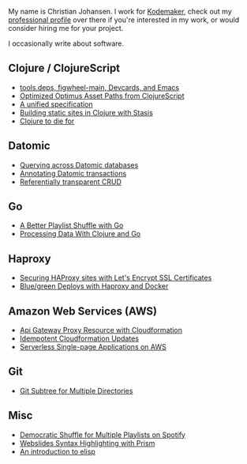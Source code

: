 My name is Christian Johansen. I work for [Kodemaker](http://kodemaker.no),
check out my [professional profile](http://kodemaker.no/christian/) over there
if you're interested in my work, or would consider hiring me for your project.

I occasionally write about software.

## Clojure / ClojureScript

- [tools.deps, figwheel-main, Devcards, and Emacs](/tools-deps-figwheel-main-devcards-emacs/)
- [Optimized Optimus Asset Paths from ClojureScript](/optimized-optimus-asset-paths-clojurescript/)
- [A unified specification](/a-unified-specification/)
- [Building static sites in Clojure with Stasis](/building-static-sites-in-clojure-with-stasis/)
- [Clojure to die for](/clojure-to-die-for/)

## Datomic

- [Querying across Datomic databases](/querying-across-datomic-databases/)
- [Annotating Datomic transactions](/annotating-datomic-transactions/)
- [Referentially transparent CRUD](/referentially-transparent-crud/)

## Go

- [A Better Playlist Shuffle with Go](/a-better-playlist-shuffle-with-golang/)
- [Processing Data With Clojure and Go](/processing-data-with-clojure-and-golang)

## Haproxy

- [Securing HAProxy sites with Let's Encrypt SSL Certificates](/letsencrypt-haproxy-ssl/)
- [Blue/green Deploys with Haproxy and Docker](/blue-green-haproxy-docker)

## Amazon Web Services (AWS)

- [Api Gateway Proxy Resource with Cloudformation](/aws-apigw-proxy-cloudformation/)
- [Idempotent Cloudformation Updates](/idempotent-cloudformation-updates/)
- [Serverless Single-page Applications on AWS](/serverless-spa-on-aws/)

## Git

- [Git Subtree for Multiple Directories](/git-subtree-multiple-dirs/)

## Misc

- [Democratic Shuffle for Multiple Playlists on Spotify](/democratic-shuffle-multiple-playlists-spotify/)
- [Webslides Syntax Highlighting with Prism](/webslides-syntax-highlighting/)
- [An introduction to elisp](/an-introduction-to-elisp/)
